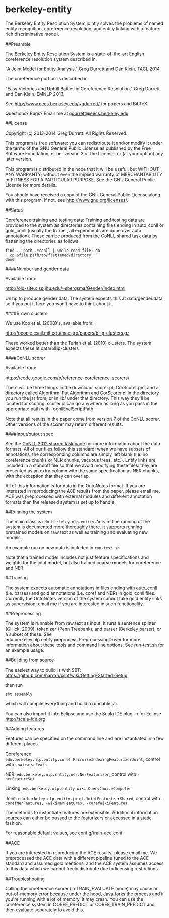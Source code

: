 berkeley-entity
===============

The Berkeley Entity Resolution System jointly solves the problems of named entity recognition, coreference resolution, and entity linking with a feature-rich discriminative model.



##Preamble

The Berkeley Entity Resolution System is a state-of-the-art English coreference
resolution system described in:

"A Joint Model for Entity Analysis." Greg Durrett and Dan Klein. TACL 2014.

The coreference portion is described in:

"Easy Victories and Uphill Battles in Coreference Resolution." Greg Durrett and Dan Klein. EMNLP 2013.

See http://www.eecs.berkeley.edu/~gdurrett/ for papers and BibTeX.

Questions? Bugs? Email me at gdurrett@eecs.berkeley.edu



##License

Copyright (c) 2013-2014 Greg Durrett. All Rights Reserved.

This program is free software: you can redistribute it and/or modify
it under the terms of the GNU General Public License as published by
the Free Software Foundation, either version 3 of the License, or
(at your option) any later version.

This program is distributed in the hope that it will be useful,
but WITHOUT ANY WARRANTY; without even the implied warranty of
MERCHANTABILITY or FITNESS FOR A PARTICULAR PURPOSE.  See the
GNU General Public License for more details.

You should have received a copy of the GNU General Public License
along with this program.  If not, see <http://www.gnu.org/licenses/>.



##Setup

Coreference training and testing data: Training and testing data are provided
to the system as directories containing files ending in auto_conll or
gold_conll (usually the former, all experiments are done over auto annotation).
These can be produced from the CoNLL shared task data by flattening the
directories as follows:

```
find . -path .*conll | while read file; do
  cp $file path/to/flattened/directory
done
```

####Number and gender data

Available from:

http://old-site.clsp.jhu.edu/~sbergsma/Gender/index.html

Unzip to produce gender.data. The system expects this at data/gender.data, so
if you put it here you won't have to think about it.

####Brown clusters

We use Koo et al. (2008)'s, available from:

http://people.csail.mit.edu/maestro/papers/bllip-clusters.gz

These worked better than the Turian et al. (2010) clusters. The system
expects these at data/bllip-clusters

####CoNLL scorer

Available from:

https://code.google.com/p/reference-coreference-scorers/

There will be three things in the download: scorer.pl, CorScorer.pm, and a
directory called Algorithm.  Put Algorithm and CorScorer.pl in the directory
you run the jar from, or in lib/ under that directory. This way they'll be
located for scoring. scorer.pl can go anywhere as long as you pass in the
appropriate path with -conllEvalScriptPath

Note that all results in the paper come from version 7 of the CoNLL scorer.
Other versions of the scorer may return different results.

####Input/output spec

See the [CoNLL 2012 shared task
page](http://conll.cemantix.org/2012/data.html) for more information about the
data formats. All of our files follow this standard; when we have subsets of
annotations, the corresponding columns are simply left blank (i.e. no
coreference chunks or NER chunks, vacuous trees, etc.).  Entity links are
included in a standoff file so that we avoid modifying these files: they are
presented as an extra column with the same specification as NER chunks, with
the exception that they can overlap.

All of this information is for data in the OntoNotes format. If you are
interested in reproducing the ACE results from the paper, please email me. ACE
was preprocessed with external modules and different annotation formats than
the released system is set up to handle.



##Running the system

The main class is ```edu.berkeley.nlp.entity.Driver``` The running of the system is
documented more thoroughly there. It supports running pretrained models on raw
text as well as training and evaluating new models.

An example run on new data is included in ```run-test.sh```

Note that a trained model includes not just feature specifications and weights
for the joint model, but also trained coarse models for coreference and NER.



##Training

The system expects automatic annotations in files ending with auto_conll (i.e.
parses) and gold annotations (i.e. coref and NER) in gold_conll files.
Currently the OntoNotes version of the system cannot take gold entity links
as supervision; email me if you are interested in such functionality.



##Preprocessing

The system is runnable from raw text as input. It runs a sentence splitter
(Gillick, 2009), tokenizer (Penn Treebank), and parser (Berkeley parser), or a
subset of these.  See edu.berkeley.nlp.entity.preprocess.PreprocessingDriver
for more information about these tools and command line options. See
run-test.sh for an example usage.

##Building from source

The easiest way to build is with SBT:
https://github.com/harrah/xsbt/wiki/Getting-Started-Setup

then run

```
sbt assembly
```

which will compile everything and build a runnable jar.

You can also import it into Eclipse and use the Scala IDE plug-in for Eclipse
http://scala-ide.org



##Adding features

Features can be specified on the command line and are instantiated in a few
different places.

Coreference: ```edu.berkeley.nlp.entity.coref.PairwiseIndexingFeaturizerJoint```, control with ```-pairwiseFeats```

NER: ```edu.berkeley.nlp.entity.ner.NerFeaturizer```, control with ```-nerFeatureSet```

Linking: ```edu.berkeley.nlp.entity.wiki.QueryChoiceComputer```

Joint: ```edu.berkeley.nlp.entity.joint.JointFeaturizerShared```, control with
```-corefNerFeatures, -wikiNerFeatures, -corefWikiFeatures```

The methods to instantiate features are extensible.  Additional information
sources can either be passed to the featurizers or accessed in a static
fashion.

For reasonable default values, see config/train-ace.conf



##ACE

If you are interested in reproducing the ACE results, please email me. We
preprocessed the ACE data with a different pipeline tuned to the ACE standard
and assumed gold mentions, and the ACE system assumes access to this data
which we cannot freely distribute due to licensing restrictions.



##Troubleshooting

Calling the coreference scorer (in TRAIN_EVALUATE mode) may cause an
out-of-memory error because under the hood, Java forks the process and if
you're running with a lot of memory, it may crash. You can use the coreference
system in COREF_PREDICT or COREF_TRAIN_PREDICT and then evaluate separately
to avoid this.

